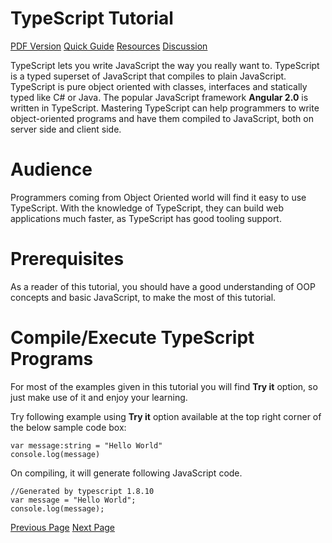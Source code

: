 # TypeScript Tutorial
[PDF Version](../typescript/typescript_pdf_version.md)
[Quick Guide](../typescript/typescript_quick_guide.md)
[Resources](../typescript/typescript_useful_resources.md)
[Discussion](../typescript/typescript_discussion.md)

TypeScript lets you write JavaScript the way you really want to. TypeScript is a typed superset of JavaScript that compiles to plain JavaScript. TypeScript is pure object oriented with classes, interfaces and statically typed like C# or Java. The popular JavaScript framework **Angular 2.0** is written in TypeScript. Mastering TypeScript can help programmers to write object-oriented programs and have them compiled to JavaScript, both on server side and client side.

# Audience
Programmers coming from Object Oriented world will find it easy to use TypeScript. With the knowledge of TypeScript, they can build web applications much faster, as TypeScript has good tooling support.

# Prerequisites
As a reader of this tutorial, you should have a good understanding of OOP concepts and basic JavaScript, to make the most of this tutorial.

# Compile/Execute TypeScript Programs
For most of the examples given in this tutorial you will find **Try it** option, so just make use of it and enjoy your learning.

Try following example using **Try it** option available at the top right corner of the below sample code box:

```
var message:string = "Hello World" 
console.log(message)
```
On compiling, it will generate following JavaScript code.

```
//Generated by typescript 1.8.10
var message = "Hello World";
console.log(message);
```

[Previous Page](../typescript/index.md) [Next Page](../typescript/typescript_overview.md) 
